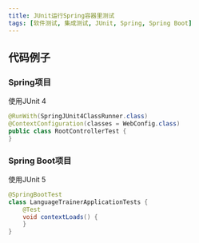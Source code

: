 ```yaml
---
title: JUnit运行Spring容器里测试
tags: [软件测试, 集成测试, JUnit, Spring, Spring Boot]
---
```


## 代码例子

### Spring项目

使用JUnit 4

```java
@RunWith(SpringJUnit4ClassRunner.class)
@ContextConfiguration(classes = WebConfig.class)
public class RootControllerTest {
}
```

### Spring Boot项目

使用JUnit 5

```java
@SpringBootTest
class LanguageTrainerApplicationTests {
    @Test
    void contextLoads() {
    }
}
```